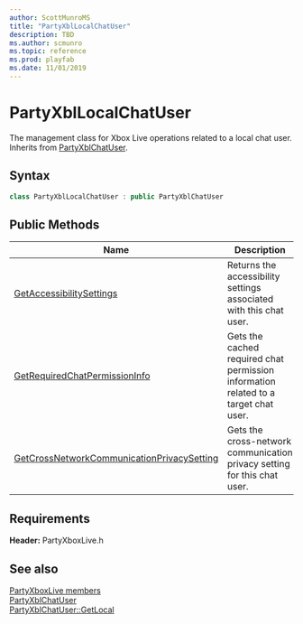 ```yaml
---
author: ScottMunroMS
title: "PartyXblLocalChatUser"
description: TBD
ms.author: scmunro
ms.topic: reference
ms.prod: playfab
ms.date: 11/01/2019
---
```


# PartyXblLocalChatUser  

The management class for Xbox Live operations related to a local chat user. Inherits from [PartyXblChatUser](../PartyXblChatUser/partyxblchatuser.md).  

## Syntax  
  
```cpp  
class PartyXblLocalChatUser : public PartyXblChatUser  
```  
  
## Public Methods  
  
| Name | Description |  
| --- | --- |  
| [GetAccessibilitySettings](methods/partyxbllocalchatuser_getaccessibilitysettings.md) | Returns the accessibility settings associated with this chat user. |  
| [GetRequiredChatPermissionInfo](methods/partyxbllocalchatuser_getrequiredchatpermissioninfo.md) | Gets the cached required chat permission information related to a target chat user. |  
| [GetCrossNetworkCommunicationPrivacySetting](methods/partyxbllocalchatuser_getcrossnetworkcommunicationprivacysetting.md) | Gets the cross-network communication privacy setting for this chat user. |  

  
  
## Requirements  
  
**Header:** PartyXboxLive.h
  
## See also  
[PartyXboxLive members](../../partyxboxlive_members.md)  
[PartyXblChatUser](../PartyXblChatUser/partyxblchatuser.md)  
[PartyXblChatUser::GetLocal](../PartyXblChatUser/methods/partyxblchatuser_getlocal.md)
  
  
  
